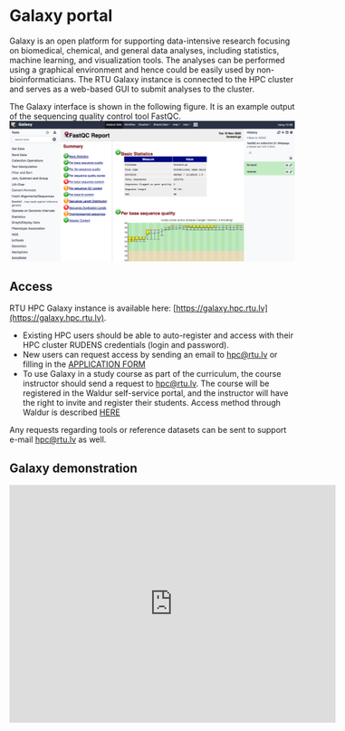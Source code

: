 # Galaxy portal
Galaxy is an open platform for supporting data-intensive research focusing on biomedical, chemical, and general data analyses, including statistics, machine learning, and visualization tools. The analyses can be performed using a graphical environment and hence could be easily used by non-bioinformaticians. The RTU Galaxy instance is connected to the HPC cluster and serves as a web-based GUI to submit analyses to the cluster.

The Galaxy interface is shown in the following figure. It is an example output of the sequencing quality control tool FastQC. 
![](./images/galaxy.png)

## Access
RTU HPC Galaxy instance is available here: [https://galaxy.hpc.rtu.lv](https://galaxy.hpc.rtu.lv).  

- Existing HPC users should be able to auto-register and access with their HPC cluster RUDENS credentials (login and password).
- New users can request access by sending an email to hpc@rtu.lv or filling in the [APPLICATION FORM](https://docs.google.com/forms/d/e/1FAIpQLSemd1JlJB2lyW0Fal6OA3MM7cmxpqh0GQt145lrzmqqIFQIeA/viewform)
- To use Galaxy in a study course as part of the curriculum, the course instructor should send a request to hpc@rtu.lv. The course will be registered in the Waldur self-service portal, and the instructor will have the right to invite and register their students. Access method through Waldur is described [HERE](https://hpc-platforma.rtu.lv/hpc_platform.html)

Any requests regarding tools or reference datasets can be sent to support e-mail hpc@rtu.lv as well. 

## Galaxy demonstration
 <iframe src="https://slides.com/viktorszagorskis-1/rtu-hpc-90db09/embed?byline=hidden&share=hidden" width="576" height="420" title="GALAXY ON RTU HPC" scrolling="no" frameborder="0" webkitallowfullscreen mozallowfullscreen allowfullscreen></iframe>
